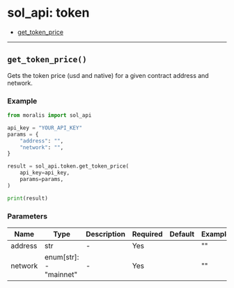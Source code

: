 # sol_api: token

- [get_token_price](#get_token_price)


---
## `get_token_price()`
Gets the token price (usd and native) for a given contract address and network.


### Example
```python
from moralis import sol_api

api_key = "YOUR_API_KEY"
params = {
    "address": "", 
    "network": "", 
}

result = sol_api.token.get_token_price(
    api_key=api_key,
    params=params,
)

print(result)
```

### Parameters

| Name | Type | Description | Required | Default | Example |
|------|------|-------------|----------|---------|---------|
| address | str | - | Yes |  | "" |
| network | enum[str]: <br/>- "mainnet" | - | Yes |  | "" |





